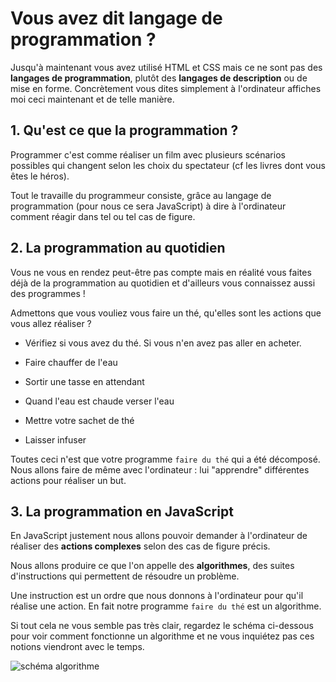 # Vous avez dit langage de programmation ?

Jusqu'à maintenant vous avez utilisé HTML et CSS mais ce ne sont pas des **langages de programmation**, plutôt des **langages de description** ou de mise en forme. Concrètement vous dites simplement à l'ordinateur affiches moi ceci maintenant et de telle manière.

## 1\. Qu'est ce que la programmation ?

Programmer c'est comme réaliser un film avec plusieurs scénarios possibles qui changent selon les choix du spectateur (cf les livres dont vous êtes le héros).

Tout le travaille du programmeur consiste, grâce au langage de programmation (pour nous ce sera JavaScript) à dire à l'ordinateur comment réagir dans tel ou tel cas de figure.

## 2\. La programmation au quotidien

Vous ne vous en rendez peut-être pas compte mais en réalité vous faites déjà de la programmation au quotidien et d'ailleurs vous connaissez aussi des programmes !

Admettons que vous vouliez vous faire un thé, qu'elles sont les actions que vous allez réaliser ?

- Vérifiez si vous avez du thé. Si vous n'en avez pas aller en acheter.

- Faire chauffer de l'eau

- Sortir une tasse en attendant

- Quand l'eau est chaude verser l'eau

- Mettre votre sachet de thé

- Laisser infuser

Toutes ceci n'est que votre programme ```faire du thé``` qui a été décomposé. Nous allons faire de même avec l'ordinateur : lui "apprendre" différentes actions pour réaliser un but.

## 3\. La programmation en JavaScript

En JavaScript justement nous allons pouvoir demander à l'ordinateur de réaliser des **actions complexes** selon des cas de figure précis. 

Nous allons produire ce que l'on appelle des **algorithmes**, des suites d'instructions qui permettent de résoudre un problème.

Une instruction est un ordre que nous donnons à l'ordinateur pour qu'il réalise une action. En fait notre programme ```faire du thé``` est un algorithme.

Si tout cela ne vous semble pas très clair, regardez le schéma ci-dessous pour voir comment fonctionne un algorithme et ne vous inquiétez pas ces notions viendront avec le temps.

![schéma algorithme](https://trello-attachments.s3.amazonaws.com/58906901f17cabb351c11683/794x1123/b4e83edaf2e262c95ec26dc39b3d0eee/algorithme.jpg.png)
